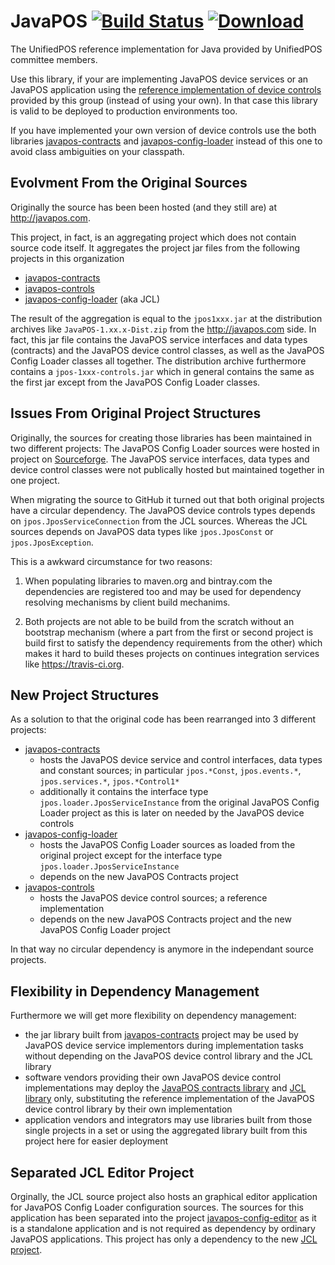 # JavaPOS [![Build Status](https://travis-ci.org/JavaPOSWorkingGroup/javapos.svg?branch=master)](https://travis-ci.org/JavaPOSWorkingGroup/javapos) [![Download](https://api.bintray.com/packages/javaposworkinggroup/maven/javapos/images/download.svg) ](https://bintray.com/javaposworkinggroup/maven/javapos/_latestVersion)

The UnifiedPOS reference implementation for Java provided by UnifiedPOS committee members.

Use this library, if your are implementing JavaPOS device services or an JavaPOS application using the [reference implementation of device controls](https://github.com/JavaPOSWorkingGroup/javapos-controls) provided by this group (instead of using your own). In that case this library is valid to be deployed to production environments too.

If you have implemented your own version of device controls use the both libraries [javapos-contracts](https://github.com/JavaPOSWorkingGroup/javapos-contracts) and [javapos-config-loader](https://github.com/JavaPOSWorkingGroup/javapos-config-loader) instead of this one to avoid class ambiguities on your classpath.

## Evolvment From the Original Sources

Originally the source has been been hosted (and they still are) at http://javapos.com.

This project, in fact, is an aggregating project which does not contain source code itself.
It aggregates the project jar files from the following projects in this organization
* [javapos-contracts](https://github.com/JavaPOSWorkingGroup/javapos-contracts)
* [javapos-controls](https://github.com/JavaPOSWorkingGroup/javapos-controls)
* [javapos-config-loader](https://github.com/JavaPOSWorkingGroup/javapos-config-loader) (aka JCL)

The result of the aggregation is equal to the `jpos1xxx.jar` at the distribution archives like `JavaPOS-1.xx.x-Dist.zip` from the http://javapos.com side. In fact, this jar file contains the JavaPOS service interfaces and data types (contracts) and the JavaPOS device control classes, as well as the JavaPOS Config Loader classes all together. The distribution archive furthermore contains a `jpos-1xxx-controls.jar` which in general contains the same as the first jar except from the JavaPOS Config Loader classes.

## Issues From Original Project Structures

Originally, the sources for creating those libraries has been maintained in two different projects: The JavaPOS Config Loader sources were hosted in project on [Sourceforge](https://sourceforge.net/projects/jposloader/?source=navbar). The JavaPOS service interfaces, data types and device control classes were not publically hosted but maintained together in one project.

When migrating the source to GitHub it turned out that both original projects have a circular dependency. The JavaPOS device controls types depends on `jpos.JposServiceConnection` from the JCL sources. Whereas the JCL sources depends on JavaPOS data types like `jpos.JposConst` or `jpos.JposException`. 

This is a awkward circumstance for two reasons:

1. When populating libraries to maven.org and bintray.com the dependencies are registered too and may be used for dependency resolving mechanisms by client build mechanims.

2. Both projects are not able to be build from the scratch without an bootstrap mechanism (where a part from the first or second project is build first to satisfy the dependency requirements from the other) which makes it hard to build theses projects on continues integration services like https://travis-ci.org.

## New Project Structures

As a solution to that the original code has been rearranged into 3 different projects:
* [javapos-contracts](https://github.com/JavaPOSWorkingGroup/javapos-contracts)
  * hosts the JavaPOS device service and control interfaces, data types and constant sources; in particular `jpos.*Const`, `jpos.events.*`, `jpos.services.*`, `jpos.*Control1*`
  * additionally it contains the interface type `jpos.loader.JposServiceInstance` from the original JavaPOS Config Loader project as this is later on needed by the JavaPOS device controls
* [javapos-config-loader](https://github.com/JavaPOSWorkingGroup/javapos-config-loader)
  * hosts the JavaPOS Config Loader sources as loaded from the original project except for the interface type `jpos.loader.JposServiceInstance`
  * depends on the new JavaPOS Contracts project
* [javapos-controls](https://github.com/JavaPOSWorkingGroup/javapos-controls)
  * hosts the JavaPOS device control sources; a reference implementation
  * depends on the new JavaPOS Contracts project and the new JavaPOS Config Loader project

In that way no circular dependency is anymore in the independant source projects.

## Flexibility in Dependency Management

Furthermore we will get more flexibility on dependency management:
* the jar library built from [javapos-contracts](https://github.com/JavaPOSWorkingGroup/javapos-contracts) project may be used by JavaPOS device service implementors during implementation tasks without depending on the JavaPOS device control library and the JCL library
* software vendors providing their own JavaPOS device control implementations may deploy the [JavaPOS contracts library](https://github.com/JavaPOSWorkingGroup/javapos-contracts) and [JCL library](https://github.com/JavaPOSWorkingGroup/javapos-config-loader) only, substituting the reference implementation of the JavaPOS device control library by their own implementation
* application vendors and integrators may use libraries built from those single projects in a set or using the aggregated library built from this project here for easier deployment

## Separated JCL Editor Project

Orginally, the JCL source project also hosts an graphical editor application for JavaPOS Config Loader configuration sources.
The sources for this application has been separated into the project [javapos-config-editor](https://github.com/JavaPOSWorkingGroup/javapos-config-editor) as it is a standalone application and is not required as dependency by ordinary JavaPOS applications.
This project has only a dependency to the new [JCL project](https://github.com/JavaPOSWorkingGroup/javapos-config-loader).




